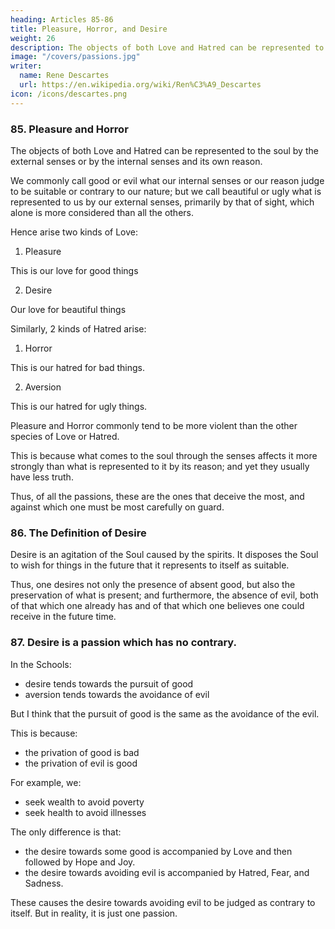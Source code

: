 ```yaml
---
heading: Articles 85-86
title: Pleasure, Horror, and Desire
weight: 26
description: The objects of both Love and Hatred can be represented to the soul by the external senses or by the internal senses and its own reason.
image: "/covers/passions.jpg"
writer:
  name: Rene Descartes
  url: https://en.wikipedia.org/wiki/Ren%C3%A9_Descartes
icon: /icons/descartes.png
---
```




### 85. Pleasure and Horror

<!-- And I find only one significant distinction that is the same in both. It consists in that  -->

The objects of both Love and Hatred can be represented to the soul by the external senses or by the internal senses and its own reason. 

We commonly call good or evil what our internal senses or our reason judge to be suitable or contrary to our nature; but we call beautiful or ugly what is represented to us by our external senses, primarily by that of sight, which alone is more considered than all the others. 

Hence arise two kinds of Love:

1. Pleasure

This is our love for good things

2. Desire

Our love for beautiful things

 <!-- to which one can give the name of , so as not to confuse it with the other, nor also with , to which one often attributes the name of Love.  -->

Similarly, 2 kinds of Hatred arise:

1. Horror

This is our hatred for bad things.

2. Aversion

This is our hatred for ugly things.

 <!-- this latter can be called Horror, or Aversion, to distinguish it.  -->

<!-- But what is most remarkable here is that these passions of  -->

Pleasure and Horror commonly tend to be more violent than the other species of Love or Hatred. 

This is because what comes to the soul through the senses affects it more strongly than what is represented to it by its reason; and yet they usually have less truth. 

Thus, of all the passions, these are the ones that deceive the most, and against which one must be most carefully on guard.


### 86. The Definition of Desire

Desire is an agitation of the Soul caused by the spirits. It disposes the Soul to wish for things in the future that it represents to itself as suitable.

Thus, one desires not only the presence of absent good, but also the preservation of what is present; and furthermore, the absence of evil, both of that which one already has and of that which one believes one could receive in the future time.



### 87. Desire is a passion which has no contrary.

In the Schools:
- desire tends towards the pursuit of good
- aversion tends towards the avoidance of evil

But I think that the pursuit of good is the same as the avoidance of the evil.<!-- , which is called .  -->

This is because:
- the privation of good is bad
- the privation of evil is good

For example, we:
- seek wealth to avoid poverty
- seek health to avoid illnesses 

<!-- It is always the same movement that leads to 
 that is contrary to it. -->

The only difference is that:
- the desire towards some good is accompanied by Love and then followed by Hope and Joy.
- the desire towards avoiding evil is accompanied by Hatred, Fear, and Sadness.

These causes the desire towards avoiding evil to be judged as contrary to itself. But in reality, it is just one passion.

<!-- But if one wants to consider it when it equally relates at the same time to some good to seek it, and to the opposite evil to avoid it, one can very evidently see that it is only one passion that does both. -->
